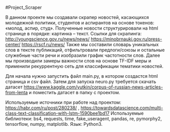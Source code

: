 #Project_Scraper

В данном проекте мы создавали скрапер новостей, касающихся молодежной политики, студентов и аспирантов на основе токенов: «молод, аспир, студ». 
Полученные новости структурировали на html странице в порядке: картинка – текст. 
Ссылки для скрапинга: http://youngscience.gov.ru/news/news/ https://minobrnauki.gov.ru/press-center/ https://rscf.ru/news/
Также мы составили словарь уникальных слов в тексте публикаций, отфильтровали предлоги/союзы и остальные служебные части речи и изобразили график частотности слов. 
Далее мы производили замеры важности слов на основе TF-IDF меры и применили рекуррентную сеть для классификации тематики новостей.

Для начала нужно запустить файл main.py, в котором создастся html страница и csv файл.
Затем для запуска neuro.py требуется скачать датасет https://www.kaggle.com/yutkin/corpus-of-russian-news-articles-from-lenta и поместить датасет в папку с проектом.

Используемые источники при работе над проектом: https://habr.com/ru/post/280238/ , https://towardsdatascience.com/multi-class-text-classification-with-lstm-1590bee1bd17
Используемые библиотеки: bs4, requests, time, fake_useragent, pandas, re, pymorphy2, tensorflow, numpy, matplotlib.
Язык: Python3. 
